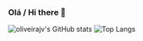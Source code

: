 ### Olá / Hi there 👋
![oliveirajv's GitHub stats](https://github-readme-stats.vercel.app/api?username=oliveirajv&hide=contribs,prs&show_icons=true&theme=midnight-purple)
![Top Langs](https://github-readme-stats.vercel.app/api/top-langs/?username=oliveirajv&layout=compact&theme=midnight-purple)

<!--
- 🔭 I’m currently working on Growth
- 🌱 I’m currently learning Java
- 👯 I’m looking to collaborate on hearing yours knowledge
-->
